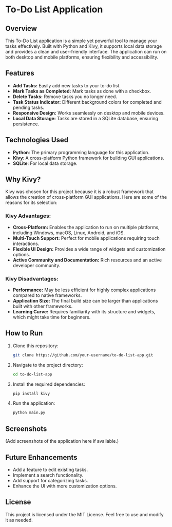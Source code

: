 # To-Do List Application

## Overview
This To-Do List application is a simple yet powerful tool to manage your tasks effectively. Built with Python and Kivy, it supports local data storage and provides a clean and user-friendly interface. The application can run on both desktop and mobile platforms, ensuring flexibility and accessibility.

## Features
- **Add Tasks:** Easily add new tasks to your to-do list.
- **Mark Tasks as Completed:** Mark tasks as done with a checkbox.
- **Delete Tasks:** Remove tasks you no longer need.
- **Task Status Indicator:** Different background colors for completed and pending tasks.
- **Responsive Design:** Works seamlessly on desktop and mobile devices.
- **Local Data Storage:** Tasks are stored in a SQLite database, ensuring persistence.

## Technologies Used
- **Python**: The primary programming language for this application.
- **Kivy**: A cross-platform Python framework for building GUI applications.
- **SQLite**: For local data storage.

## Why Kivy?
Kivy was chosen for this project because it is a robust framework that allows the creation of cross-platform GUI applications. Here are some of the reasons for its selection:

### Kivy Advantages:
- **Cross-Platform:** Enables the application to run on multiple platforms, including Windows, macOS, Linux, Android, and iOS.
- **Multi-Touch Support:** Perfect for mobile applications requiring touch interactions.
- **Flexible UI Design:** Provides a wide range of widgets and customization options.
- **Active Community and Documentation:** Rich resources and an active developer community.

### Kivy Disadvantages:
- **Performance:** May be less efficient for highly complex applications compared to native frameworks.
- **Application Size:** The final build size can be larger than applications built with other frameworks.
- **Learning Curve:** Requires familiarity with its structure and widgets, which might take time for beginners.

## How to Run
1. Clone this repository:
   ```bash
   git clone https://github.com/your-username/to-do-list-app.git
   ```
2. Navigate to the project directory:
   ```bash
   cd to-do-list-app
   ```
3. Install the required dependencies:
   ```bash
   pip install kivy
   ```
4. Run the application:
   ```bash
   python main.py
   ```

## Screenshots
(Add screenshots of the application here if available.)

## Future Enhancements
- Add a feature to edit existing tasks.
- Implement a search functionality.
- Add support for categorizing tasks.
- Enhance the UI with more customization options.

## License
This project is licensed under the MIT License. Feel free to use and modify it as needed.
